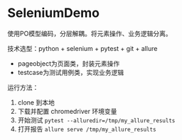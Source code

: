 # SeleniumDemo
使用PO模型编码，分层解耦。将元素操作、业务逻辑分离。

技术选型：python + selenium + pytest + git + allure

- pageobject为页面类，封装元素操作
- testcase为测试用例类，实现业务逻辑

运行方法：
1. clone 到本地
2. 下载并配置 chromedriver 环境变量 
3. 开始测试 `pytest --alluredir=/tmp/my_allure_results`
4. 打开报告 `allure serve /tmp/my_allure_results`